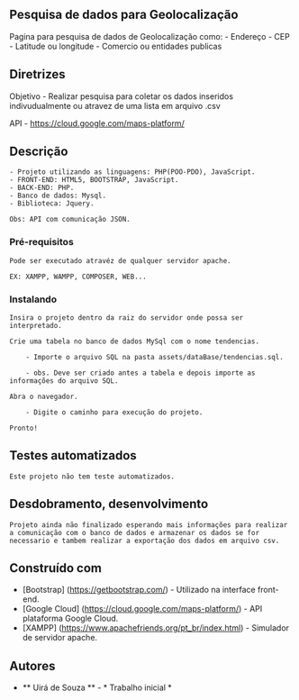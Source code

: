 ## Pesquisa de dados para Geolocalização

Pagina para pesquisa de dados de Geolocalização como:
    - Endereço
    - CEP
    - Latitude ou longitude
    - Comercio ou entidades publicas

## Diretrizes

Objetivo
    - Realizar pesquisa para coletar os dados inseridos indivudualmente ou atravez de uma lista em arquivo .csv
 

API
    - https://cloud.google.com/maps-platform/

 
## Descrição

    - Projeto utilizando as linguagens: PHP(POO-PDO), JavaScript.
    - FRONT-END: HTML5, BOOTSTRAP, JavaScript.
    - BACK-END: PHP.
    - Banco de dados: Mysql.
    - Biblioteca: Jquery.

    Obs: API com comunicação JSON.

### Pré-requisitos

    Pode ser executado atravéz de qualquer servidor apache.

    EX: XAMPP, WAMPP, COMPOSER, WEB...


### Instalando

    Insira o projeto dentro da raiz do servidor onde possa ser interpretado.

    Crie uma tabela no banco de dados MySql com o nome tendencias.

        - Importe o arquivo SQL na pasta assets/dataBase/tendencias.sql.

        - obs. Deve ser criado antes a tabela e depois importe as informações do arquivo SQL.

    Abra o navegador.

        - Digite o caminho para execução do projeto.

    Pronto!

## Testes automatizados

    Este projeto não tem teste automatizados.

## Desdobramento, desenvolvimento

    Projeto ainda não finalizado esperando mais informações para realizar a comunicação com o banco de dados e armazenar os dados se for necessario e tambem realizar a exportação dos dados em arquivo csv.

## Construído com

* [Bootstrap] (https://getbootstrap.com/) - Utilizado na interface front-end.
* [Google Cloud] (https://cloud.google.com/maps-platform/) - API plataforma Google Cloud.
* [XAMPP] (https://www.apachefriends.org/pt_br/index.html) - Simulador de servidor apache.

## Autores

* ** Uirá de Souza ** - * Trabalho inicial *
